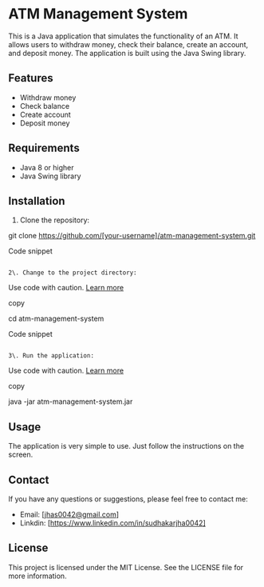 ATM Management System
=====================

This is a Java application that simulates the functionality of an ATM. It allows users to withdraw money, check their balance, create an account, and deposit money. The application is built using the Java Swing library.

Features
--------

-   Withdraw money
-   Check balance
-   Create account
-   Deposit money

Requirements
------------

-   Java 8 or higher
-   Java Swing library

Installation
------------

1.  Clone the repository:

git clone https://github.com/[your-username]/atm-management-system.git

Code snippet

```

2\. Change to the project directory:

```

Use code with caution. [Learn more](https://bard.google.com/faq#coding)

copy

cd atm-management-system

Code snippet

```

3\. Run the application:

```

Use code with caution. [Learn more](https://bard.google.com/faq#coding)

copy

java -jar atm-management-system.jar


## Usage

The application is very simple to use. Just follow the instructions on the screen.

## Contact

If you have any questions or suggestions, please feel free to contact me:

* Email: [jhas0042@gmail.com]
* Linkdin: [https://www.linkedin.com/in/sudhakarjha0042]

## License

This project is licensed under the MIT License. See the LICENSE file for more information.
